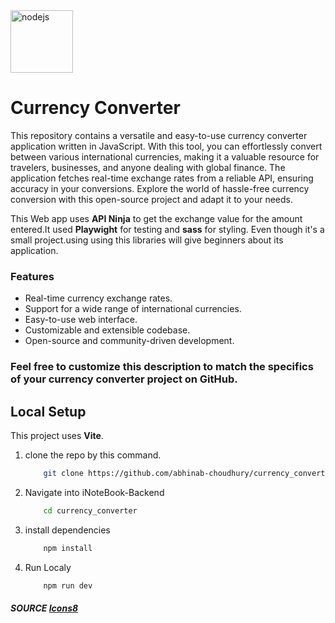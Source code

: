 <div style="display:flex;">
  <img style="margin-right:20px;" width="100" height="100" src="https://img.icons8.com/windows/100/12B886/nodejs.png" alt="nodejs"/>
  </div>

# Currency Converter

  This repository contains a versatile and easy-to-use currency converter application written in JavaScript. With this tool, you can effortlessly convert between various international currencies, making it a valuable resource for travelers, businesses, and anyone dealing with global finance. The application fetches real-time exchange rates from a reliable API, ensuring accuracy in your conversions. 
  Explore the world of hassle-free currency conversion with this open-source project and adapt it to your needs.

  This Web app uses  **API Ninja** to get the exchange value for the amount entered.It used **Playwight** for testing and **sass** for styling. Even though it's a small project.using using this libraries will give beginners about its application.
  
  ### Features

  - Real-time currency exchange rates.
  - Support for a wide range of international currencies.
  - Easy-to-use web interface.
  - Customizable and extensible codebase.
  - Open-source and community-driven development.

### Feel free to customize this description to match the specifics of your currency converter project on GitHub.  

## Local Setup

This project uses **Vite**.

1. clone the repo by this command.
    ``` bash
        git clone https://github.com/abhinab-choudhury/currency_converter.git
    ```
2. Navigate into iNoteBook-Backend
    ``` bash
        cd currency_converter
    ```
3. install dependencies
    ``` bash
        npm install
    ```
4. Run Localy
    ``` bash
        npm run dev
    ```


##### SOURCE  <a href="https://icons8.com">Icons8</a>
